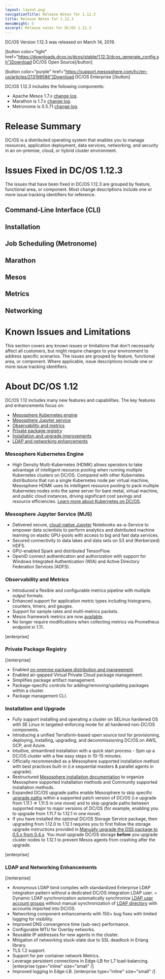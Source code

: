 ```yaml
---
layout: layout.pug
navigationTitle: Release Notes for 1.12.3
title: Release Notes for 1.12.3
menuWeight: 5
excerpt: Release notes for DC/OS 1.12.3
---
```


DC/OS Version 1.12.3 was released on March 14, 2019.

[button color="light" href="https://downloads.dcos.io/dcos/stable/1.12.3/dcos_generate_config.sh"]Download DC/OS Open Source[/button]

[button color="purple" href="https://support.mesosphere.com/hc/en-us/articles/213198586"]Download DC/OS Enterprise [/button]

DC/OS 1.12.3 includes the following components:
- Apache Mesos 1.7.x [change log](https://github.com/apache/mesos/blob/4f21147a9334ef9ed84dcf11742ce448062f3ec/CHANGELOG).
- Marathon is 1.7.x [change log](https://github.com/mesosphere/marathon/blob/48bfd6000c544df5ae03de04b42b019d5e9dbd4b/changelog.md).
- Metronome is 0.5.71 [change log](https://github.com/dcos/metronome/blob/391637cc19cd6136e8733ff8b684aed31b2cf672/changelog.md).

<!-- <p class="message--note"><strong>NOTE: </strong>DC/OS 1.12.1 release supports new CoreOS and Docker versions as listed in the <a href="../../../version-policy">compatibility matrix</a>.</p> -->

# Release Summary

DC/OS is a distributed operating system that enables you to manage resources, application deployment, data services, networking, and security in an on-premise, cloud, or hybrid cluster environment. 

# Issues Fixed in DC/OS 1.12.3
The issues that have been fixed in DC/OS 1.12.3 are grouped by feature, functional area, or component. Most change descriptions include one or more issue tracking identifiers for reference.

## Command-Line Interface (CLI)


## Installation


## Job Scheduling (Metronome)


## Marathon


## Mesos

## Metrics

## Networking

# Known Issues and Limitations
This section covers any known issues or limitations that don’t necessarily affect all customers, but might require changes to your environment to address specific scenarios. The issues are grouped by feature, functional area, or component. Where applicable, issue descriptions include one or more issue tracking identifiers.

# About DC/OS 1.12 
DC/OS 1.12 includes many new features and capabilities. The key features and enhancements focus on:
- [Mesosphere Kubernetes engine](#kubernetes)
- [Mesosphere Jupyter service](#jupyter)
- [Observability and metrics](#observe-metrics)
- [Private package registry](#private-reg)
- [Installation and upgrade improvements](#install)
- [LDAP and networking enhancements](#ldap-net)

<a name="kubernetes"></a>

### Mesosphere Kubernetes Engine
- High Density Multi-Kubernetes (HDMK) allows operators to take advantage of intelligent resource pooling when running multiple Kubernetes clusters on DC/OS. Compared with other Kubernetes distributions that run a single Kubernetes node per virtual machine, Mesosphere HDMK uses its intelligent resource pooling to pack multiple Kubernetes nodes onto the same server for bare metal, virtual machine, and public cloud instances, driving significant cost savings and resource efficiencies. [Learn more about Kubernetes on DC/OS](/services/kubernetes/2.0.0-1.12.1/).

<a name="jupyter"></a>

### Mesosphere Jupyter Service (MJS)
- Delivered secure, [cloud-native Jupyter](https://docs.mesosphere.com/services/beta-jupyter/) Notebooks-as-a-Service to empower data scientists to perform analytics and distributed machine learning on elastic GPU-pools with access to big and fast data services.
- Secured connectivity to data lakes and data sets on S3 and (Kerberized) HDFS.
- GPU-enabled Spark and distributed TensorFlow.
- OpenID connect authentication and authorization with support for Windows Integrated Authentication (WIA) and Active Directory Federation Services (ADFS).

<a name="observe-metrics"></a>

### Observability and Metrics
- Introduced a flexible and configurable metrics pipeline with multiple output formats.
- Enhanced support for application metric types including histograms, counters, timers, and gauges.
- Support for sample rates and multi-metrics packets. 
- Mesos framework metrics are now [available](http://mesos.apache.org/documentation/latest/monitoring/#frameworks).
- No longer require modifications when collecting metrics via Prometheus endpoint in 1.11.

<a name="private-reg"></a>

[enterprise]
### Private Package Registry
[/enterprise]
- Enabled [on-premise package distribution and management](https://docs.mesosphere.com/1.12/administering-clusters/repo/package-registry/).
- Enabled air-gapped Virtual Private Cloud package management.
- Simplifies package artifact management.
- Package-specific controls for adding/removing/updating packages within a cluster.
- Package management CLI.

<a name="install"></a>

### Installation and Upgrade
- Fully support installing and operating a cluster on SELinux hardened OS with SE Linux in targeted-enforcing mode for all hardened non-DC/OS components.
- Introducing a unified Terraform-based open source tool for provisioning, deploying, installing, upgrading, and decommissioning DC/OS on AWS, GCP, and Azure.
- Intuitive, streamlined installation with a quick start process - Spin up a DC/OS cluster with a few easy steps in 10-15 minutes. 
- Officially recommended as a Mesosphere supported installation method with best practices built-in (i.e sequential masters & parallel agents in upgrade).
- Restructured [Mesosphere installation documentation](https://docs.mesosphere.com/1.12/installing/evaluation/) to organize Mesosphere supported installation methods and Community supported installation methods.
- Expanded DC/OS upgrade paths enable Mesosphere to skip specific [upgrade paths](https://docs.mesosphere.com/1.12/installing/production/upgrading/#supported-upgrade-paths) within a supported patch version of DC/OS (i.e upgrade from 1.11.1 => 1.11.5 in one move) and to skip upgrade paths between supported major to major versions of DC/OS (for example, enabling you to upgrade from 1.11.7 to 1.12.1 in one move).
- If you have installed the optional DC/OS Storage Service package, then upgrading from 1.12.0 to 1.12.1 requires you to first follow the storage upgrade instructions provided in [Manually upgrade the DSS package to 0.5.x from 0.4.x](/services/beta-storage/0.5.2-beta/upgrades/). You must upgrade DC/OS storage **before** you upgrade cluster nodes to 1.12.1 to prevent Mesos agents from crashing after the upgrade.

<a name="ldap-net"></a>

[enterprise]
### LDAP and Networking Enhancements
[/enterprise]
- Anonymous LDAP bind complies with standardized Enterprise LDAP integration pattern without a dedicated DC/OS integration LDAP user.
= Dynamic LDAP synchronization automatically synchronize [LDAP user account groups](https://docs.mesosphere.com/1.12/security/ent/users-groups/) without manual synchronization of [LDAP directory](https://docs.mesosphere.com/1.12/security/ent/ldap/) with accounts imported into DC/OS.
- Networking component enhancements with 150+ bug fixes with limited logging for visibility.
- Improved DNS convergence time (sub-sec) performance.
- Configurable MTU for Overlay networks.
- Reusable IP addresses for new agents in the cluster.
- Mitigation of networking stuck-state due to SSL deadlock in Erlang library.
- TLS 1.2 support.
- Support for per container network Metrics.
- Leverage persistent connections in Edge-LB for L7 load-balancing. [enterprise type="inline" size="small" /]
- Improved logging in Edge-LB. [enterprise type="inline" size="small" /]
